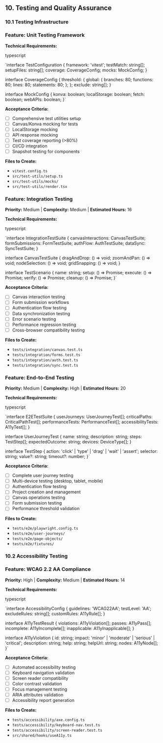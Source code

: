 ## 10. Testing and Quality Assurance

### 10.1 Testing Infrastructure

### **Feature: Unit Testing Framework**

**Technical Requirements:**

typescript

`interface TestConfiguration {
  framework: 'vitest';
  testMatch: string[];
  setupFiles: string[];
  coverage: CoverageConfig;
  mocks: MockConfig;
}

interface CoverageConfig {
  threshold: {
    global: {
      branches: 80;
      functions: 80;
      lines: 80;
      statements: 80;
    };
  };
  exclude: string[];
}

interface MockConfig {
  konva: boolean;
  localStorage: boolean;
  fetch: boolean;
  webAPIs: boolean;
}`

**Acceptance Criteria:**

- [ ]  Comprehensive test utilities setup
- [ ]  Canvas/Konva mocking for tests
- [ ]  LocalStorage mocking
- [ ]  API response mocking
- [ ]  Test coverage reporting (>80%)
- [ ]  CI/CD integration
- [ ]  Snapshot testing for components

**Files to Create:**

- `vitest.config.ts`
- `src/test-utils/setup.ts`
- `src/test-utils/mocks/`
- `src/test-utils/render.tsx`

### **Feature: Integration Testing**

**Priority:** Medium | **Complexity:** Medium | **Estimated Hours:** 16

**Technical Requirements:**

typescript

`interface IntegrationTestSuite {
  canvasInteractions: CanvasTestSuite;
  formSubmissions: FormTestSuite;
  authFlow: AuthTestSuite;
  dataSync: SyncTestSuite;
}

interface CanvasTestSuite {
  dragAndDrop: () => void;
  zoomAndPan: () => void;
  nodeSelection: () => void;
  gridSnapping: () => void;
}

interface TestScenario {
  name: string;
  setup: () => Promise<void>;
  execute: () => Promise<void>;
  verify: () => Promise<void>;
  cleanup: () => Promise<void>;
}`

**Acceptance Criteria:**

- [ ]  Canvas interaction testing
- [ ]  Form submission workflows
- [ ]  Authentication flow testing
- [ ]  Data synchronization testing
- [ ]  Error scenario testing
- [ ]  Performance regression testing
- [ ]  Cross-browser compatibility testing

**Files to Create:**

- `tests/integration/canvas.test.ts`
- `tests/integration/forms.test.ts`
- `tests/integration/auth.test.ts`
- `tests/integration/sync.test.ts`

### **Feature: End-to-End Testing**

**Priority:** Medium | **Complexity:** High | **Estimated Hours:** 20

**Technical Requirements:**

typescript

`interface E2ETestSuite {
  userJourneys: UserJourneyTest[];
  criticalPaths: CriticalPathTest[];
  performanceTests: PerformanceTest[];
  accessibilityTests: A11yTest[];
}

interface UserJourneyTest {
  name: string;
  description: string;
  steps: TestStep[];
  expectedOutcome: string;
  devices: DeviceType[];
}

interface TestStep {
  action: 'click' | 'type' | 'drag' | 'wait' | 'assert';
  selector: string;
  value?: string;
  timeout?: number;
}`

**Acceptance Criteria:**

- [ ]  Complete user journey testing
- [ ]  Multi-device testing (desktop, tablet, mobile)
- [ ]  Authentication flow testing
- [ ]  Project creation and management
- [ ]  Canvas operations testing
- [ ]  Form submission testing
- [ ]  Performance threshold validation

**Files to Create:**

- `tests/e2e/playwright.config.ts`
- `tests/e2e/user-journeys/`
- `tests/e2e/page-objects/`
- `tests/e2e/fixtures/`

### 10.2 Accessibility Testing

### **Feature: WCAG 2.2 AA Compliance**

**Priority:** High | **Complexity:** Medium | **Estimated Hours:** 14

**Technical Requirements:**

typescript

`interface AccessibilityConfig {
  guidelines: 'WCAG22AA';
  testLevel: 'AA';
  excludeRules: string[];
  customRules: A11yRule[];
}

interface A11yTestResult {
  violations: A11yViolation[];
  passes: A11yPass[];
  incomplete: A11yIncomplete[];
  inapplicable: A11yInapplicable[];
}

interface A11yViolation {
  id: string;
  impact: 'minor' | 'moderate' | 'serious' | 'critical';
  description: string;
  help: string;
  helpUrl: string;
  nodes: A11yNode[];
}`

**Acceptance Criteria:**

- [ ]  Automated accessibility testing
- [ ]  Keyboard navigation validation
- [ ]  Screen reader compatibility
- [ ]  Color contrast validation
- [ ]  Focus management testing
- [ ]  ARIA attributes validation
- [ ]  Accessibility report generation

**Files to Create:**

- `tests/accessibility/axe.config.ts`
- `tests/accessibility/keyboard-nav.test.ts`
- `tests/accessibility/screen-reader.test.ts`
- `src/shared/hooks/useA11y.ts`
